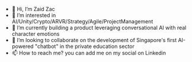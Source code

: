 - 👋 Hi, I’m Zaid Zac 
- 👀 I’m interested in AI/Unity/Crypto/ARVR/Strategy/Agile/ProjectManagement 
- 🌱 I’m currently building a product leveraging conversational AI with real character emotions 
- 💞️ I’m looking to collaborate on the development of Singapore's first AI-powered "chatbot" in the private education sector 
- 📫 How to reach me? you can add me on my social on Linkedin 

<!---
zaidzac95/zaidzac95 is a ✨ special ✨ repository because its `README.md` (this file) appears on your GitHub profile.
You can click the Preview link to take a look at your changes.
--->
